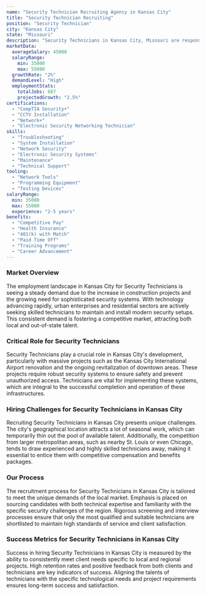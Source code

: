 ```yaml
---
name: "Security Technician Recruiting Agency in Kansas City"
title: "Security Technician Recruiting"
position: "Security Technician"
city: "Kansas City"
state: "Missouri"
description: "Security Technicians in Kansas City, Missouri are responsible for installing, maintaining, and troubleshooting security systems."
marketData:
  averageSalary: 45000
  salaryRange:
    min: 35000
    max: 55000
  growthRate: "2%"
  demandLevel: "High"
  employmentStats:
    totalJobs: 687
    projectedGrowth: "2.5%"
certifications:
  - "CompTIA Security+"
  - "CCTV Installation"
  - "Network+"
  - "Electronic Security Networking Technician"
skills:
  - "Troubleshooting"
  - "System Installation"
  - "Network Security"
  - "Electronic Security Systems"
  - "Maintenance"
  - "Technical Support"
tooling:
  - "Network Tools"
  - "Programming Equipment"
  - "Testing Devices"
salaryRange:
  min: 35000
  max: 55000
  experience: "2-5 years"
benefits:
  - "Competitive Pay"
  - "Health Insurance"
  - "401(k) with Match"
  - "Paid Time Off"
  - "Training Programs"
  - "Career Advancement"
---
```


### Market Overview
The employment landscape in Kansas City for Security Technicians is seeing a steady demand due to the increase in construction projects and the growing need for sophisticated security systems. With technology advancing rapidly, urban enterprises and residential sectors are actively seeking skilled technicians to maintain and install modern security setups. This consistent demand is fostering a competitive market, attracting both local and out-of-state talent.

### Critical Role for Security Technicians
Security Technicians play a crucial role in Kansas City's development, particularly with massive projects such as the Kansas City International Airport renovation and the ongoing revitalization of downtown areas. These projects require robust security systems to ensure safety and prevent unauthorized access. Technicians are vital for implementing these systems, which are integral to the successful completion and operation of these infrastructures.

### Hiring Challenges for Security Technicians in Kansas City
Recruiting Security Technicians in Kansas City presents unique challenges. The city's geographical location attracts a lot of seasonal work, which can temporarily thin out the pool of available talent. Additionally, the competition from larger metropolitan areas, such as nearby St. Louis or even Chicago, tends to draw experienced and highly skilled technicians away, making it essential to entice them with competitive compensation and benefits packages.

### Our Process
The recruitment process for Security Technicians in Kansas City is tailored to meet the unique demands of the local market. Emphasis is placed on sourcing candidates with both technical expertise and familiarity with the specific security challenges of the region. Rigorous screening and interview processes ensure that only the most qualified and suitable technicians are shortlisted to maintain high standards of service and client satisfaction.

### Success Metrics for Security Technicians in Kansas City
Success in hiring Security Technicians in Kansas City is measured by the ability to consistently meet client needs specific to local and regional projects. High retention rates and positive feedback from both clients and technicians are key indicators of success. Aligning the talents of technicians with the specific technological needs and project requirements ensures long-term success and satisfaction.